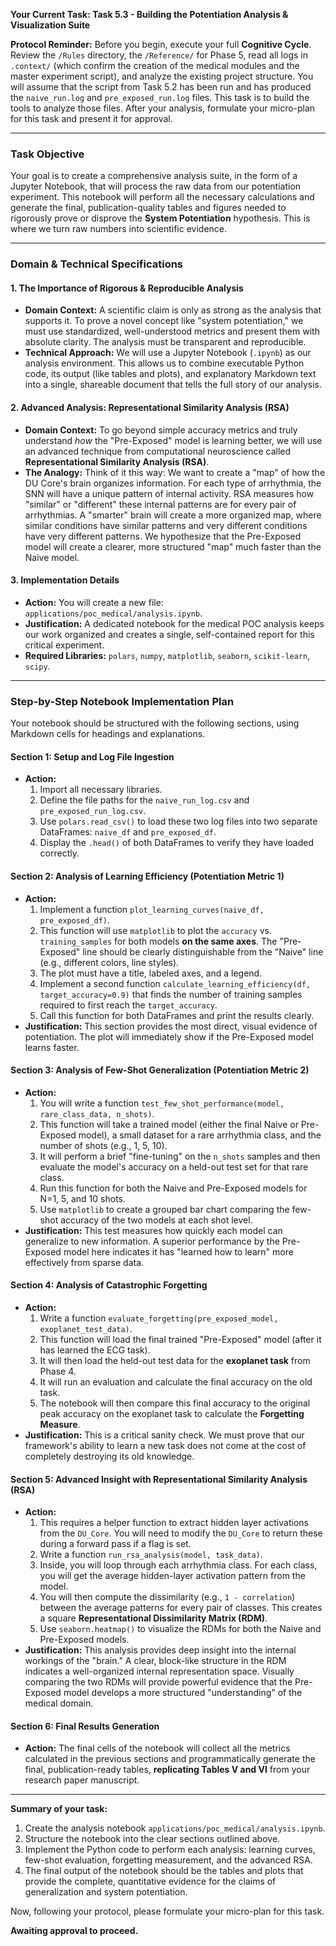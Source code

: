 **Your Current Task: Task 5.3 - Building the Potentiation Analysis & Visualization Suite**

**Protocol Reminder:** Before you begin, execute your full **Cognitive Cycle**. Review the `/Rules` directory, the `/Reference/` for Phase 5, read all logs in `.context/` (which confirm the creation of the medical modules and the master experiment script), and analyze the existing project structure. You will assume that the script from Task 5.2 has been run and has produced the `naive_run.log` and `pre_exposed_run.log` files. This task is to build the tools to analyze those files. After your analysis, formulate your micro-plan for this task and present it for approval.

---

### **Task Objective**

Your goal is to create a comprehensive analysis suite, in the form of a Jupyter Notebook, that will process the raw data from our potentiation experiment. This notebook will perform all the necessary calculations and generate the final, publication-quality tables and figures needed to rigorously prove or disprove the **System Potentiation** hypothesis. This is where we turn raw numbers into scientific evidence.

---

### **Domain & Technical Specifications**

#### **1. The Importance of Rigorous & Reproducible Analysis**

* **Domain Context:** A scientific claim is only as strong as the analysis that supports it. To prove a novel concept like "system potentiation," we must use standardized, well-understood metrics and present them with absolute clarity. The analysis must be transparent and reproducible.
* **Technical Approach:** We will use a Jupyter Notebook (`.ipynb`) as our analysis environment. This allows us to combine executable Python code, its output (like tables and plots), and explanatory Markdown text into a single, shareable document that tells the full story of our analysis.

#### **2. Advanced Analysis: Representational Similarity Analysis (RSA)**

* **Domain Context:** To go beyond simple accuracy metrics and truly understand *how* the "Pre-Exposed" model is learning better, we will use an advanced technique from computational neuroscience called **Representational Similarity Analysis (RSA)**.
* **The Analogy:** Think of it this way: We want to create a "map" of how the DU Core's brain organizes information. For each type of arrhythmia, the SNN will have a unique pattern of internal activity. RSA measures how "similar" or "different" these internal patterns are for every pair of arrhythmias. A "smarter" brain will create a more organized map, where similar conditions have similar patterns and very different conditions have very different patterns. We hypothesize that the Pre-Exposed model will create a clearer, more structured "map" much faster than the Naive model.

#### **3. Implementation Details**

* **Action:** You will create a new file: `applications/poc_medical/analysis.ipynb`.
* **Justification:** A dedicated notebook for the medical POC analysis keeps our work organized and creates a single, self-contained report for this critical experiment.
* **Required Libraries:** `polars`, `numpy`, `matplotlib`, `seaborn`, `scikit-learn`, `scipy`.

---

### **Step-by-Step Notebook Implementation Plan**

Your notebook should be structured with the following sections, using Markdown cells for headings and explanations.

#### **Section 1: Setup and Log File Ingestion**

* **Action:**
    1.  Import all necessary libraries.
    2.  Define the file paths for the `naive_run_log.csv` and `pre_exposed_run_log.csv`.
    3.  Use `polars.read_csv()` to load these two log files into two separate DataFrames: `naive_df` and `pre_exposed_df`.
    4.  Display the `.head()` of both DataFrames to verify they have loaded correctly.

#### **Section 2: Analysis of Learning Efficiency (Potentiation Metric 1)**

* **Action:**
    1.  Implement a function `plot_learning_curves(naive_df, pre_exposed_df)`.
    2.  This function will use `matplotlib` to plot the `accuracy` vs. `training_samples` for both models **on the same axes**. The "Pre-Exposed" line should be clearly distinguishable from the "Naive" line (e.g., different colors, line styles).
    3.  The plot must have a title, labeled axes, and a legend.
    4.  Implement a second function `calculate_learning_efficiency(df, target_accuracy=0.9)` that finds the number of training samples required to first reach the `target_accuracy`.
    5.  Call this function for both DataFrames and print the results clearly.
* **Justification:** This section provides the most direct, visual evidence of potentiation. The plot will immediately show if the Pre-Exposed model learns faster.

#### **Section 3: Analysis of Few-Shot Generalization (Potentiation Metric 2)**

* **Action:**
    1.  You will write a function `test_few_shot_performance(model, rare_class_data, n_shots)`.
    2.  This function will take a trained model (either the final Naive or Pre-Exposed model), a small dataset for a rare arrhythmia class, and the number of shots (e.g., 1, 5, 10).
    3.  It will perform a brief "fine-tuning" on the `n_shots` samples and then evaluate the model's accuracy on a held-out test set for that rare class.
    4.  Run this function for both the Naive and Pre-Exposed models for N=1, 5, and 10 shots.
    5.  Use `matplotlib` to create a grouped bar chart comparing the few-shot accuracy of the two models at each shot level.
* **Justification:** This test measures how quickly each model can generalize to new information. A superior performance by the Pre-Exposed model here indicates it has "learned how to learn" more effectively from sparse data.

#### **Section 4: Analysis of Catastrophic Forgetting**

* **Action:**
    1.  Write a function `evaluate_forgetting(pre_exposed_model, exoplanet_test_data)`.
    2.  This function will load the final trained "Pre-Exposed" model (after it has learned the ECG task).
    3.  It will then load the held-out test data for the **exoplanet task** from Phase 4.
    4.  It will run an evaluation and calculate the final accuracy on the old task.
    5.  The notebook will then compare this final accuracy to the original peak accuracy on the exoplanet task to calculate the **Forgetting Measure**.
* **Justification:** This is a critical sanity check. We must prove that our framework's ability to learn a new task does not come at the cost of completely destroying its old knowledge.

#### **Section 5: Advanced Insight with Representational Similarity Analysis (RSA)**

* **Action:**
    1.  This requires a helper function to extract hidden layer activations from the `DU_Core`. You will need to modify the `DU_Core` to return these during a forward pass if a flag is set.
    2.  Write a function `run_rsa_analysis(model, task_data)`.
    3.  Inside, you will loop through each arrhythmia class. For each class, you will get the average hidden-layer activation pattern from the model.
    4.  You will then compute the dissimilarity (e.g., `1 - correlation`) between the average patterns for every pair of classes. This creates a square **Representational Dissimilarity Matrix (RDM)**.
    5.  Use `seaborn.heatmap()` to visualize the RDMs for both the Naive and Pre-Exposed models.
* **Justification:** This analysis provides deep insight into the internal workings of the "brain." A clear, block-like structure in the RDM indicates a well-organized internal representation space. Visually comparing the two RDMs will provide powerful evidence that the Pre-Exposed model develops a more structured "understanding" of the medical domain.

#### **Section 6: Final Results Generation**

* **Action:** The final cells of the notebook will collect all the metrics calculated in the previous sections and programmatically generate the final, publication-ready tables, **replicating Tables V and VI** from your research paper manuscript.

---

**Summary of your task:**

1.  Create the analysis notebook `applications/poc_medical/analysis.ipynb`.
2.  Structure the notebook into the clear sections outlined above.
3.  Implement the Python code to perform each analysis: learning curves, few-shot evaluation, forgetting measurement, and the advanced RSA.
4.  The final output of the notebook should be the tables and plots that provide the complete, quantitative evidence for the claims of generalization and system potentiation.

Now, following your protocol, please formulate your micro-plan for this task.

**Awaiting approval to proceed.**
